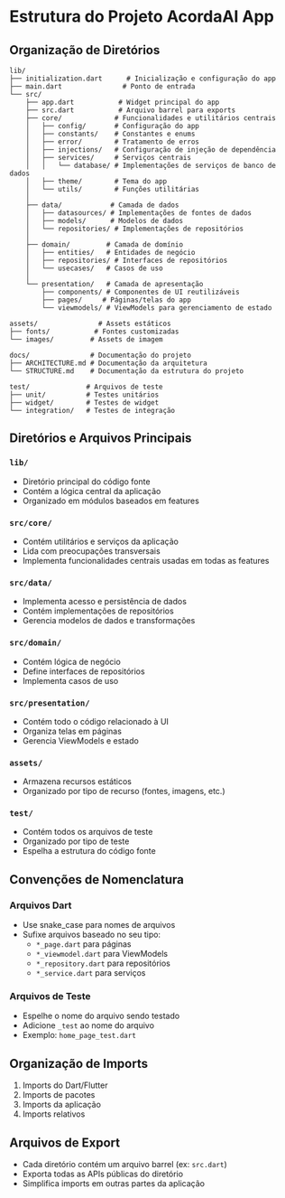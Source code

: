 # Estrutura do Projeto AcordaAI App

## Organização de Diretórios

```
lib/
├── initialization.dart      # Inicialização e configuração do app
├── main.dart               # Ponto de entrada
└── src/
    ├── app.dart           # Widget principal do app
    ├── src.dart           # Arquivo barrel para exports
    ├── core/             # Funcionalidades e utilitários centrais
    │   ├── config/       # Configuração do app
    │   ├── constants/    # Constantes e enums
    │   ├── error/        # Tratamento de erros
    │   ├── injections/   # Configuração de injeção de dependência
    │   ├── services/     # Serviços centrais
    │   │   └── database/ # Implementações de serviços de banco de dados
    │   ├── theme/        # Tema do app
    │   └── utils/        # Funções utilitárias
    │
    ├── data/            # Camada de dados
    │   ├── datasources/ # Implementações de fontes de dados
    │   ├── models/      # Modelos de dados
    │   └── repositories/ # Implementações de repositórios
    │
    ├── domain/         # Camada de domínio
    │   ├── entities/   # Entidades de negócio
    │   ├── repositories/ # Interfaces de repositórios
    │   └── usecases/   # Casos de uso
    │
    └── presentation/   # Camada de apresentação
        ├── components/ # Componentes de UI reutilizáveis
        ├── pages/     # Páginas/telas do app
        └── viewmodels/ # ViewModels para gerenciamento de estado

assets/               # Assets estáticos
├── fonts/           # Fontes customizadas
└── images/         # Assets de imagem

docs/               # Documentação do projeto
├── ARCHITECTURE.md # Documentação da arquitetura
└── STRUCTURE.md    # Documentação da estrutura do projeto

test/              # Arquivos de teste
├── unit/          # Testes unitários
├── widget/        # Testes de widget
└── integration/   # Testes de integração
```

## Diretórios e Arquivos Principais

### `lib/`

- Diretório principal do código fonte
- Contém a lógica central da aplicação
- Organizado em módulos baseados em features

### `src/core/`

- Contém utilitários e serviços da aplicação
- Lida com preocupações transversais
- Implementa funcionalidades centrais usadas em todas as features

### `src/data/`

- Implementa acesso e persistência de dados
- Contém implementações de repositórios
- Gerencia modelos de dados e transformações

### `src/domain/`

- Contém lógica de negócio
- Define interfaces de repositórios
- Implementa casos de uso

### `src/presentation/`

- Contém todo o código relacionado à UI
- Organiza telas em páginas
- Gerencia ViewModels e estado

### `assets/`

- Armazena recursos estáticos
- Organizado por tipo de recurso (fontes, imagens, etc.)

### `test/`

- Contém todos os arquivos de teste
- Organizado por tipo de teste
- Espelha a estrutura do código fonte

## Convenções de Nomenclatura

### Arquivos Dart

- Use snake_case para nomes de arquivos
- Sufixe arquivos baseado no seu tipo:
  - `*_page.dart` para páginas
  - `*_viewmodel.dart` para ViewModels
  - `*_repository.dart` para repositórios
  - `*_service.dart` para serviços

### Arquivos de Teste

- Espelhe o nome do arquivo sendo testado
- Adicione `_test` ao nome do arquivo
- Exemplo: `home_page_test.dart`

## Organização de Imports

1. Imports do Dart/Flutter
2. Imports de pacotes
3. Imports da aplicação
4. Imports relativos

## Arquivos de Export

- Cada diretório contém um arquivo barrel (ex: `src.dart`)
- Exporta todas as APIs públicas do diretório
- Simplifica imports em outras partes da aplicação
